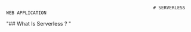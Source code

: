                                                            # SERVERLESS WEB APPLICATION 

                                                           
"## What Is Serverless ? "


